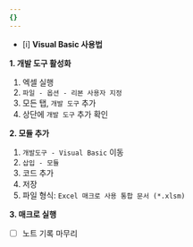 ```yaml
---
{}
---
```

- [i] **Visual Basic 사용법**

**1. 개발 도구 활성화**
1. 엑셀 실행
2. `파일 - 옵션 - 리본 사용자 지정` 
3. 모든 탭, `개발 도구` 추가
4. 상단에 `개발 도구` 추가 확인

**2. 모듈 추가**
1. `개발도구 - Visual Basic` 이동
2. `삽입 - 모듈`
3. 코드 추가
4. 저장
5. 파일 형식: `Excel 매크로 사용 통합 문서 (*.xlsm)`

**3. 매크로 실행**

- [ ] 노트 기록 마무리
